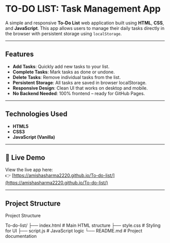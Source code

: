#  TO-DO LIST: Task Management App

A simple and responsive **To-Do List** web application built using **HTML**, **CSS**, and **JavaScript**. This app allows users to manage their daily tasks directly in the browser with persistent storage using `localStorage`.

---

##  Features

-  **Add Tasks**: Quickly add new tasks to your list.
-  **Complete Tasks**: Mark tasks as done or undone.
- **Delete Tasks**: Remove individual tasks from the list.
-  **Persistent Storage**: All tasks are saved in browser localStorage.
-  **Responsive Design**: Clean UI that works on desktop and mobile.
-  **No Backend Needed**: 100% frontend – ready for GitHub Pages.

---

## Technologies Used

- **HTML5** 
- **CSS3** 
- **JavaScript (Vanilla)** 

---

## 🔗 Live Demo

View the live app here:  
👉 [https://amishasharma2220.github.io/To-do-list/](https://amishasharma2220.github.io/To-do-list/)

---

## Project Structure

 Project Structure

To-do-list/
├── index.html        # Main HTML structure
├── style.css         # Styling for UI
├── script.js         # JavaScript logic
└── README.md         # Project documentation

